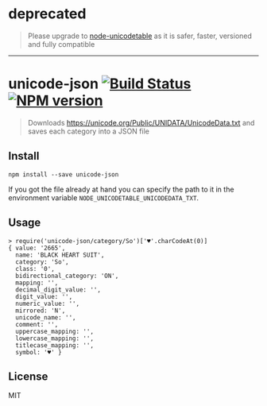 # deprecated

> Please upgrade to [node-unicodetable](https://github.com/eversport/node-unicodetable) as it is safer, faster, versioned and fully compatible

---

# unicode-json [![Build Status](https://travis-ci.org/Zertz/unicode-json.svg?branch=master)](https://travis-ci.org/Zertz/unicode-json) [![NPM version](https://badge.fury.io/js/unicode-json.png)](https://badge.fury.io/js/unicode-json)

> Downloads https://unicode.org/Public/UNIDATA/UnicodeData.txt and saves each category into a JSON file

## Install

```
npm install --save unicode-json
```

If you got the file already at hand you can specify the path to it in the environment variable `NODE_UNICODETABLE_UNICODEDATA_TXT`.

## Usage

```
> require('unicode-json/category/So')['♥'.charCodeAt(0)]
{ value: '2665',
  name: 'BLACK HEART SUIT',
  category: 'So',
  class: '0',
  bidirectional_category: 'ON',
  mapping: '',
  decimal_digit_value: '',
  digit_value: '',
  numeric_value: '',
  mirrored: 'N',
  unicode_name: '',
  comment: '',
  uppercase_mapping: '',
  lowercase_mapping: '',
  titlecase_mapping: '',
  symbol: '♥' }
```

## License

MIT
